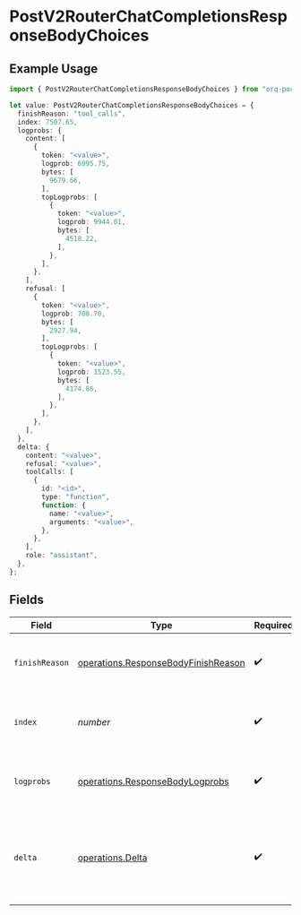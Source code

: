 # PostV2RouterChatCompletionsResponseBodyChoices

## Example Usage

```typescript
import { PostV2RouterChatCompletionsResponseBodyChoices } from "orq-poc-typescript/models/operations";

let value: PostV2RouterChatCompletionsResponseBodyChoices = {
  finishReason: "tool_calls",
  index: 7507.65,
  logprobs: {
    content: [
      {
        token: "<value>",
        logprob: 6995.75,
        bytes: [
          9679.66,
        ],
        topLogprobs: [
          {
            token: "<value>",
            logprob: 9944.01,
            bytes: [
              4518.22,
            ],
          },
        ],
      },
    ],
    refusal: [
      {
        token: "<value>",
        logprob: 708.70,
        bytes: [
          2927.94,
        ],
        topLogprobs: [
          {
            token: "<value>",
            logprob: 1523.55,
            bytes: [
              4174.86,
            ],
          },
        ],
      },
    ],
  },
  delta: {
    content: "<value>",
    refusal: "<value>",
    toolCalls: [
      {
        id: "<id>",
        type: "function",
        function: {
          name: "<value>",
          arguments: "<value>",
        },
      },
    ],
    role: "assistant",
  },
};
```

## Fields

| Field                                                                                      | Type                                                                                       | Required                                                                                   | Description                                                                                |
| ------------------------------------------------------------------------------------------ | ------------------------------------------------------------------------------------------ | ------------------------------------------------------------------------------------------ | ------------------------------------------------------------------------------------------ |
| `finishReason`                                                                             | [operations.ResponseBodyFinishReason](../../models/operations/responsebodyfinishreason.md) | :heavy_check_mark:                                                                         | The reason the model stopped generating tokens.                                            |
| `index`                                                                                    | *number*                                                                                   | :heavy_check_mark:                                                                         | The index of the choice in the list of choices.                                            |
| `logprobs`                                                                                 | [operations.ResponseBodyLogprobs](../../models/operations/responsebodylogprobs.md)         | :heavy_check_mark:                                                                         | Log probability information for the choice.                                                |
| `delta`                                                                                    | [operations.Delta](../../models/operations/delta.md)                                       | :heavy_check_mark:                                                                         | A chat completion delta generated by streamed model responses.                             |